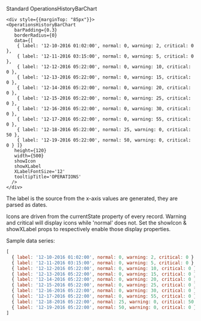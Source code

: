 Standard OperationsHistoryBarChart

    <div style={{marginTop: "85px"}}>
    <OperationsHistoryBarChart
       barPadding={0.3}
       borderRadius={0}
       data={[ 
        { label: '12-10-2016 01:02:00', normal: 0, warning: 2, critical: 0 },
        { label: '12-11-2016 03:15:00', normal: 0, warning: 5, critical: 0 },
        { label: '12-12-2016 05:22:00', normal: 0, warning: 10, critical: 0 },
        { label: '12-13-2016 05:22:00', normal: 0, warning: 15, critical: 0 },
        { label: '12-14-2016 05:22:00', normal: 0, warning: 20, critical: 0 },
        { label: '12-15-2016 05:22:00', normal: 0, warning: 25, critical: 0 },
        { label: '12-16-2016 05:22:00', normal: 0, warning: 30, critical: 0 },
        { label: '12-17-2016 05:22:00', normal: 0, warning: 55, critical: 0 },
        { label: '12-18-2016 05:22:00', normal: 25, warning: 0, critical: 50 },
        { label: '12-19-2016 05:22:00', normal: 50, warning: 0, critical: 0 } ]}
       height={120}
       width={500}
       showIcon
       showXLabel
       XLabelFontSize='12'
       tooltipTitle='OPERATIONS'
      />
    </div>

The label is the source from the x-axis values are generated, they are parsed as dates.

Icons are driven from the currentState property of every record.  Warning and critical will display icons while 'normal' does not. Set the showIcon & showXLabel props to respectively enable those display properties.

Sample data series:

```javascript
[
  { label: '12-10-2016 01:02:00', normal: 0, warning: 2, critical: 0 },
  { label: '12-11-2016 03:15:00', normal: 0, warning: 5, critical: 0 },
  { label: '12-12-2016 05:22:00', normal: 0, warning: 10, critical: 0 },
  { label: '12-13-2016 05:22:00', normal: 0, warning: 15, critical: 0 },
  { label: '12-14-2016 05:22:00', normal: 0, warning: 20, critical: 0 },
  { label: '12-15-2016 05:22:00', normal: 0, warning: 25, critical: 0 },
  { label: '12-16-2016 05:22:00', normal: 0, warning: 30, critical: 0 },
  { label: '12-17-2016 05:22:00', normal: 0, warning: 55, critical: 0 },
  { label: '12-18-2016 05:22:00', normal: 25, warning: 0, critical: 50 },
  { label: '12-19-2016 05:22:00', normal: 50, warning: 0, critical: 0 }
]
```

